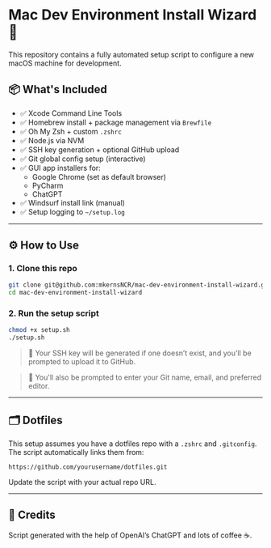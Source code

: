# Mac Dev Environment Install Wizard 🚀

This repository contains a fully automated setup script to configure a new macOS machine for development.

## 📦 What's Included

- ✅ Xcode Command Line Tools
- ✅ Homebrew install + package management via `Brewfile`
- ✅ Oh My Zsh + custom `.zshrc`
- ✅ Node.js via NVM
- ✅ SSH key generation + optional GitHub upload
- ✅ Git global config setup (interactive)
- ✅ GUI app installers for:
  - Google Chrome (set as default browser)
  - PyCharm
  - ChatGPT
- ✅ Windsurf install link (manual)
- ✅ Setup logging to `~/setup.log`

---

## ⚙️ How to Use

### 1. Clone this repo

```bash
git clone git@github.com:mkernsNCR/mac-dev-environment-install-wizard.git
cd mac-dev-environment-install-wizard
```

### 2. Run the setup script

```bash
chmod +x setup.sh
./setup.sh
```

> 🔐 Your SSH key will be generated if one doesn’t exist, and you'll be prompted to upload it to GitHub.

> 📝 You'll also be prompted to enter your Git name, email, and preferred editor.

---

## 🗂 Dotfiles

This setup assumes you have a dotfiles repo with a `.zshrc` and `.gitconfig`. The script automatically links them from:
```
https://github.com/yourusername/dotfiles.git
```
Update the script with your actual repo URL.

---

## 🙏 Credits

Script generated with the help of OpenAI’s ChatGPT and lots of coffee ☕.
